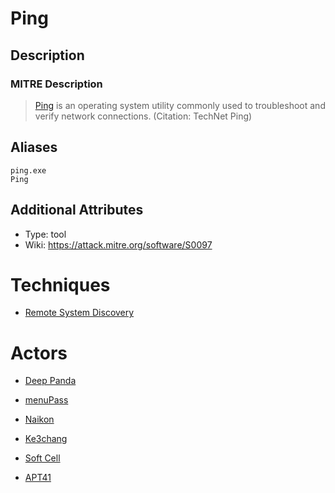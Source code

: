 
# Ping

## Description

### MITRE Description

> [Ping](https://attack.mitre.org/software/S0097) is an operating system utility commonly used to troubleshoot and verify network connections. (Citation: TechNet Ping)

## Aliases

```
ping.exe
Ping
```

## Additional Attributes

* Type: tool
* Wiki: https://attack.mitre.org/software/S0097

# Techniques


* [Remote System Discovery](../techniques/Remote-System-Discovery.md)


# Actors


* [Deep Panda](../actors/Deep-Panda.md)

* [menuPass](../actors/menuPass.md)
    
* [Naikon](../actors/Naikon.md)
    
* [Ke3chang](../actors/Ke3chang.md)
    
* [Soft Cell](../actors/Soft-Cell.md)
    
* [APT41](../actors/APT41.md)
    
